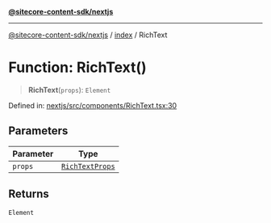 [**@sitecore-content-sdk/nextjs**](../../README.md)

***

[@sitecore-content-sdk/nextjs](../../README.md) / [index](../README.md) / RichText

# Function: RichText()

> **RichText**(`props`): `Element`

Defined in: [nextjs/src/components/RichText.tsx:30](https://github.com/Sitecore/content-sdk/blob/bfe672d212140ef15b86f850b9fb38de51521218/packages/nextjs/src/components/RichText.tsx#L30)

## Parameters

| Parameter | Type |
| ------ | ------ |
| `props` | [`RichTextProps`](../type-aliases/RichTextProps.md) |

## Returns

`Element`
